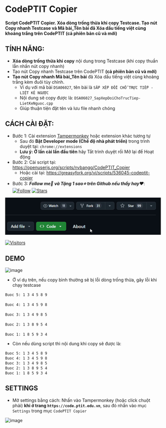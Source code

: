 # CodePTIT Copier

**Script CodePTIT Copier. Xóa dòng trống thừa khi copy Testcase. Tạo nút Copy nhanh Testcase và Mã bài_Tên bài đã Xóa dấu tiếng việt cùng khoảng trắng trên CodePTIT (cả phiên bản cũ và mới)**

## TÍNH NĂNG:

- **Xóa dòng trống thừa khi copy** nội dung trong Testcase (khi copy thuần lẫn nhấn nút copy nhanh)
- Tạo nút Copy nhanh Testcase trên CodePTIT **(cả phiên bản cũ và mới)**
- **Tạo nút Copy nhanh Mã bài_Tên bài** đã Xóa dấu tiếng việt cùng khoảng trắng kèm đuôi tùy chỉnh.
  - Ví dụ với mã bài `DSA06027`, tên bài là `SẮP XẾP ĐỔI CHỖ TRỰC TIẾP - LIỆT KÊ NGƯỢC`
  - Nội dung sẽ copy được là: `DSA06027_SapXepDoiChoTrucTiep-LietKeNguoc.cpp`
  - Giúp thuận tiện đặt tên và lưu file nhanh chóng

## CÁCH CÀI ĐẶT:

- Bước 1: Cài extension [Tampermonkey](https://chromewebstore.google.com/detail/tampermonkey/dhdgffkkebhmkfjojejmpbldmpobfkfo) hoặc extension khác tương tự
  - Sau đó **Bật Developer mode (Chế độ nhà phát triển)** trong trình duyệt tại: `chrome://extensions`
  - **Lưu ý: Ở lần cài lần đầu tiên** hãy Tắt trình duyệt rồi Mở lại để Hoạt động
- Bước 2: Cài script tại: https://openuserjs.org/scripts/nvbangg/CodePTIT_Copier
  - Hoặc cài tại: https://greasyfork.org/vi/scripts/536045-codeptit-copier
- Bước 3: **_Follow me👀 và Tặng 1 sao⭐ trên Github nếu thấy hay❤️_**: [![Follow](https://img.shields.io/github/followers/nvbangg?label=Follow&style=social)](https://github.com/nvbangg) [![Stars](https://img.shields.io/github/stars/nvbangg/CodePTIT_Copier?style=social)](https://github.com/nvbangg/CodePTIT_Copier)

![star](https://raw.githubusercontent.com/nvbangg/CodePTIT_Copier/main/star.gif)

[![Visitors](https://api.visitorbadge.io/api/visitors?path=https%3A%2F%2Fgithub.com%2Fnvbangg%2FCodePTIT_Copier&countColor=%232ccce4)](https://visitorbadge.io/status?path=https%3A%2F%2Fgithub.com%2Fnvbangg%2FCodePTIT_Copier)

## DEMO

![image](https://github.com/user-attachments/assets/058fcf8c-a3d8-46c7-9a45-16cca2e1ec47)

- Ở ví dụ trên, nếu copy bình thường sẽ bị lỗi dòng trống thừa, gây lỗi khi chạy testcase

```
Buoc 5: 1 3 4 5 8 9

Buoc 4: 1 3 4 5 9 8

Buoc 3: 1 3 4 9 8 5

Buoc 2: 1 3 8 9 5 4

Buoc 1: 1 8 5 9 3 4
```

- Còn nếu dùng script thì nội dung khi copy sẽ được là:

```
Buoc 5: 1 3 4 5 8 9
Buoc 4: 1 3 4 5 9 8
Buoc 3: 1 3 4 9 8 5
Buoc 2: 1 3 8 9 5 4
Buoc 1: 1 8 5 9 3 4
```

## SETTINGS

- Mở settings bằng cách: Nhấn vào Tampermonkey (hoặc click chuột phải) **khi ở trang `https://code.ptit.edu.vn`**, sau đó nhấn vào mục `Settings` trong mục `CodePTIT Copier`

![image](https://github.com/user-attachments/assets/706fb1c3-b832-4b13-8505-a7a7213ea3c6)

